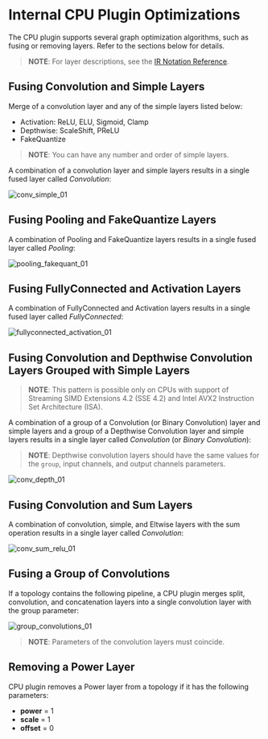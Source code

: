 # Internal CPU Plugin Optimizations

The CPU plugin supports several graph optimization algorithms, such as fusing or removing layers.
Refer to the sections below for details.

> **NOTE**: For layer descriptions, see the [IR Notation Reference](https://docs.openvino.ai/latest/openvino_docs_ops_opset.html).


## Fusing Convolution and Simple Layers

Merge of a convolution layer and any of the simple layers listed below:
- Activation: ReLU, ELU, Sigmoid, Clamp
- Depthwise: ScaleShift, PReLU
- FakeQuantize

> **NOTE**: You can have any number and order of simple layers.

A combination of a convolution layer and simple layers results in a single fused layer called 
*Convolution*:

![conv_simple_01](https://user-images.githubusercontent.com/26419192/159540184-62d3b3f6-74d8-4135-ba8e-c84da42922d3.png)


## Fusing Pooling and FakeQuantize Layers

A combination of Pooling and FakeQuantize layers results in a single fused layer called *Pooling*:  

![pooling_fakequant_01](https://user-images.githubusercontent.com/26419192/159540321-41e7988a-f8a2-41f8-a2fe-17a3a55a00f0.png)

## Fusing FullyConnected and Activation Layers

A combination of FullyConnected and Activation layers results in a single fused layer called 
*FullyConnected*:

![fullyconnected_activation_01](https://user-images.githubusercontent.com/26419192/159540492-fd1aa3fc-ebb6-41d0-b1e0-3ec1d73da414.png)

## Fusing Convolution and Depthwise Convolution Layers Grouped with Simple Layers

> **NOTE**: This pattern is possible only on CPUs with support of Streaming SIMD Extensions 4.2 
> (SSE 4.2) and Intel AVX2 Instruction Set Architecture (ISA).

A combination of a group of a Convolution (or Binary Convolution) layer and simple layers and a group of a Depthwise Convolution
layer and simple layers results in a single layer called *Convolution* (or *Binary Convolution*):
> **NOTE**: Depthwise convolution layers should have the same values for the `group`, input channels, and output channels parameters.

![conv_depth_01](https://user-images.githubusercontent.com/26419192/159540640-d386ceea-30a8-4b43-9a0f-cfae03ba8dcf.png)

## Fusing Convolution and Sum Layers

A combination of convolution, simple, and Eltwise layers with the sum operation results in a single layer called *Convolution*:  

![conv_sum_relu_01](https://user-images.githubusercontent.com/26419192/159540705-7ff914c4-5097-454f-8231-da8623a1a607.png)

## Fusing a Group of Convolutions

If a topology contains the following pipeline, a CPU plugin merges split, convolution, and concatenation layers into a single convolution layer with the group parameter:   

![group_convolutions_01](https://user-images.githubusercontent.com/26419192/159540783-85e15dd2-f656-4287-9c1c-083cfb176903.png)

> **NOTE**: Parameters of the convolution layers must coincide.


## Removing a Power Layer

CPU plugin removes a Power layer from a topology if it has the following parameters:
  - <b>power</b> = 1
  - <b>scale</b> = 1
  - <b>offset</b> = 0